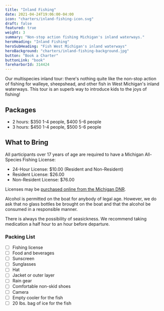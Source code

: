 ```yaml
---
title: "Inland Fishing"
date: 2021-04-24T19:06:00-04:00
icon: "charters/inland-fishing-icon.svg"
draft: false
featured: true
weight: 3
summary: "Non-stop action fishing Michigan's inland waterways."
heroHeading: "Inland Fishing"
heroSubHeading: "Fish West Michigan's inland waterways"
heroBackground: "charters/inland-fishing-background.jpg"
button: "Book a Charter"
buttonLink: "book"
fareharborId: 314424
---
```


Our multispecies inland tour: there's nothing quite like the non-stop action of fishing for walleye, sheepshead, and other fish in West Michigan's inland waterways. This tour is an superb way to introduce kids to the joys of fishing!

## Packages

- 2 hours: $350 1-4 people, $400 5-6 people
- 3 hours: $450 1-4 people, $500 5-6 people

## What to Bring

All participants over 17 years of age are required to have a Michigan All-Species Fishing License:

- 24-Hour License: $10.00 (Resident and Non-Resident)
- Resident License: $26.00
- Non-Resident License: $76.00

Licenses may be [purchased online from the Michigan DNR](https://www.michigan.gov/dnr/0,4570,7-350-79119_79146_82448---,00.html "Michigan DNR Fishing Licenses").

Alcohol is permitted on the boat for anybody of legal age. However, we do ask that no glass bottles be brought on the boat and that the alcohol be consumed in a responsible manner.

There is always the possibility of seasickness. We recommend taking medication a half hour to an hour before departure.

### Packing List

- [ ] Fishing license
- [ ] Food and beverages
- [ ] Sunscreen
- [ ] Sunglasses
- [ ] Hat
- [ ] Jacket or outer layer
- [ ] Rain gear
- [ ] Comfortable non-skid shoes
- [ ] Camera
- [ ] Empty cooler for the fish
- [ ] 20 lbs. bag of ice for the fish
